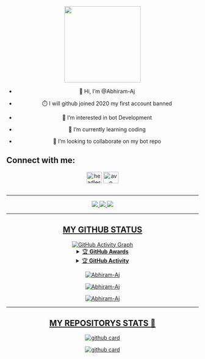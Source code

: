 
<section id="main">
						<header>
							 <a href="as.png"><span class="avatar"><img width='200' height='200'  src="https://telegra.ph/file/7b9604c720838360e06e5.jpg" alt=""> </a></span>


- 👋 Hi, I’m @Abhiram-Aj

- ⏱️ I will github joined 2020 my first account banned

- 👀 I’m interested in bot Development

- 🌱 I’m currently learning coding

- 💞️ I’m looking to collaborate on my bot repo




<h2 align="left">Connect with me:</h2>
<p align="left">

<a href="https://instagram.com/KING_AS_OFC" target="blank"><img align="center" src="https://raw.githubusercontent.com/rahuldkjain/github-profile-readme-generator/master/src/images/icons/Social/instagram.svg" alt="headless_angels.exo" height="30" width="40" /></a>
<a href="https://wa.me/919605101516" target="blank"><img align="center" src="https://raw.githubusercontent.com/rahuldkjain/github-profile-readme-generator/master/src/images/icons/Social/whatsapp.svg" alt="avo" height="30" width="40" /></a>
</br></br>
						
_______						
<!---
<img src="https://telegra.ph/file/72a4abf2a093bc0d4f6ed.jpg">
--->

<p align="center">
  <a href="https://github.com/Abhiram-Aj">
    <img src="https://komarev.com/ghpvc/?username=Abhiram-Aj&label=Profile%200views&color=0000FF&label=Profile+Views&style=plastic">
</a>
  <a href="https://github.com/Abhiram-Aj?tab=stars">
    <img src="https://img.shields.io/github/stars/Abhiram-Aj?color=0000FF&label=Stargazers&style=plastic">

  </a>
  <a href="https://github.com/Abhiram-Aj?tab=followers">
    <img src="https://img.shields.io/github/followers/Abhiram-Aj?color=0000FF&label=Followers&style=plastic">
</br>

----
## MY GITHUB STATUS 

  <img src="https://activity-graph.herokuapp.com/graph?username=Abhiram-Aj&amp;bg_color=000000&amp;color=4fff67&amp;line=4fff67&amp;point=ffffff&amp;area=true&amp;hide_border=true" alt="GitHub Activity Graph">
  </div>

<details>
    <summary>&#127942 <b>GitHub Awards</b></summary><br/>

![Github Trophy](https://github-profile-trophy.vercel.app/?username=Abhiram-Aj)

</details>

<details>
    <summary>&#127942 <b>GitHub Activity</b></summary><br/>

![Metrics](https://metrics.lecoq.io/Abhiram-Aj?template=classic&followup=1&isocalendar=1&languages=1&isocalendar.duration=half-year&config.timezone=Europe%2FIstanbul)

</details> 



<p align="center">
<p><img align="center" src="https://github-readme-stats.vercel.app/api/top-langs?username=Abhiram-Aj&show_icons=true&theme=dark&locale=en&layout=compact" alt="Abhiram-Aj" /></p>

<p align="center">
<p><img align="center" src="https://github-readme-stats.vercel.app/api?username=Abhiram-Aj&show_icons=true&theme=dark&locale=en" alt="Abhiram-Aj" /></p>

<p><img align="center" src="https://github-readme-streak-stats.herokuapp.com/?user=Abhiram-Aj&theme=dark" alt="Abhiram-Aj" /></p>
</p>

</div>

----
## MY REPOSITORYS STATS 🔭

[![github card](https://github-readme-stats.vercel.app/api/pin/?username=Abhiram-Aj&repo=MiniMax&theme=dark)](https://github.com/Abhiram-Aj/MiniMax)

[![github card](https://github-readme-stats.vercel.app/api/pin/?username=Abhiram-Aj&repo=RDX&theme=dark)](https://github.com/Abhiram-Aj/RDX)


